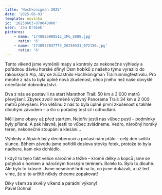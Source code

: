 ```yaml
---
title: 'Hochkönigman 2025'
date: '2025-06-03'
template: novinka
id: '20250603-070048000'
user: 'Jan Drábek'
pictures:
    - name: '1748926988512_IMG_8888.jpg'
      ratio: '6'
    - name: '1748927037773_20250531_072150.jpg'
      ratio: '6'
---
```

Tento víkend jsme vyměnili mapy a kontroly za nekonečné výhledy a pořádnou dávku horské dřiny! Osm hobíků z našeho týmu vyrazilo do rakouských Alp, aby se zúčastnilo Hochkönigman Trailrunningfestivalu. Pro mnohé z nás to byla úplně nová zkušenost, něco jiného než naše obvyklé orienťácké dobrodružství.

Dva z nás se postavili na start Marathon Trail: 50 km a 3 000 metrů převýšení. Zbytek zvolil neméně výživný Panorama Trail: 34 km a 2 000 metrů převýšení. Pro většinu z nás to byla úplně první zkušenost s takhle dlouhým závodem – a šlo o pořádný test sil i odhodlání.

Měli jsme obavy už před startem. Nejdřív jestli nás vůbec pustí – podmínky byly přísné. A pak hlavně, jestli to vůbec zvládneme. Vedro, náročný horský terén, nekonečné stoupání a klesání…

Výhledy v Alpách byly dechberoucí a počasí nám přálo – celý den svítilo slunce. Během závodu jsme pořídili doslova stovky fotek, protože to byla nádhera, kam oko dohlédlo.

I když to bylo fakt velice náročné a těžké – kromě délky a kopců jsme se potýkali s horkem a náročným horským terénem. Bolelo to. Bylo to dlouhé. Ale bylo to krásné. Jsme nesmírně hrdí na to, co jsme dokázali, a už teď víme, že si to určitě někdy chceme zopakovat!

Díky všem za skvělý víkend a parádní výkony!  
Pavel Dohnal

